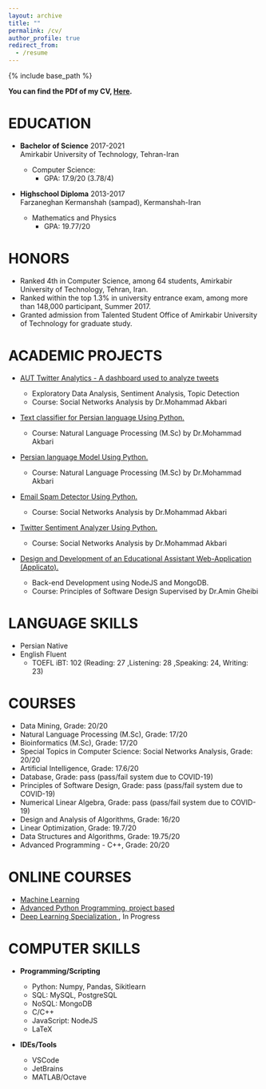 ```yaml
---
layout: archive
title: ""
permalink: /cv/
author_profile: true
redirect_from:
  - /resume
---
```


{% include base_path %}

**You can find the PDf of my CV, [Here](https://rezvankaraji.github.io/files/CV.pdf).**



EDUCATION
=========

-   **Bachelor of Science** 2017-2021\
    Amirkabir University of Technology, Tehran-Iran
    -   Computer Science:
        -   GPA: 17.9/20 (3.78/4)

-   **Highschool Diploma** 2013-2017\
    Farzaneghan Kermanshah (sampad), Kermanshah-Iran
    -   Mathematics and Physics
        -   GPA: 19.77/20
        


HONORS
======
-   Ranked 4th in Computer Science, among 64 students, Amirkabir
    University of Technology, Tehran, Iran.
-   Ranked within the top 1.3% in university entrance exam, among more
    than 148,000 participant, Summer 2017.
-   Granted admission from Talented Student Office of Amirkabir
    University of Technology for graduate study.



ACADEMIC PROJECTS
=================
-   [AUT Twitter Analytics - A dashboard used to analyze
    tweets](https://github.com/AUT-Twitter-Analytics)
    -   Exploratory Data Analysis, Sentiment Analysis, Topic Detection
    -   Course: Social Networks Analysis by Dr.Mohammad Akbari

-   [Text classifier for Persian language Using
    Python.](https://bit.ly/3smNFbz)
    -   Course: Natural Language Processing (M.Sc) by Dr.Mohammad Akbari

-   [Persian language Model Using Python.](https://bit.ly/3bF2Zuo)  
    -   Course: Natural Language Processing (M.Sc) by Dr.Mohammad Akbari

-   [Email Spam Detector Using Python.](https://bit.ly/39y6Rus) 
    -   Course: Social Networks Analysis by Dr.Mohammad Akbari

-   [Twitter Sentiment Analyzer Using Python.](https://bit.ly/38K9gmG)  
    -   Course: Social Networks Analysis by Dr.Mohammad Akbari

-   [Design and Development of an Educational Assistant Web-Application
    (Applicato).](https://gitlab.com/applicato/back-end)
    -   Back-end Development using NodeJS and MongoDB.
    -   Course: Principles of Software Design Supervised by Dr.Amin Gheibi



LANGUAGE SKILLS
===============
-   Persian Native
-   English Fluent
    -   TOEFL iBT: 102 (Reading: 27 ,Listening: 28 ,Speaking: 24, Writing: 23)



COURSES
=======
-   Data Mining, Grade: 20/20
-   Natural Language Processing (M.Sc), Grade: 17/20
-   Bioinformatics (M.Sc), Grade: 17/20
-   Special Topics in Computer Science: Social Networks Analysis, Grade: 20/20
-   Artificial Intelligence, Grade: 17.6/20
-   Database, Grade: pass (pass/fail system due to COVID-19)
-   Principles of Software Design, Grade: pass (pass/fail system due to COVID-19)
-   Numerical Linear Algebra, Grade: pass (pass/fail system due to COVID-19)
-   Design and Analysis of Algorithms, Grade: 16/20
-   Linear Optimization, Grade: 19.7/20
-   Data Structures and Algorithms, Grade: 19.75/20
-   Advanced Programming - C++, Grade: 20/20



ONLINE COURSES
==============
-   [Machine Learning](https://www.coursera.org/learn/machine-learning)
-   [Advanced Python Programming, project
    based](https://quera.ir/college/land/3078/)
-   [Deep Learning Specialization
    ](https://www.coursera.org/specializations/deep-learning?/), In Progress



COMPUTER SKILLS
===============
-   **Programming/Scripting**
    -   Python:   Numpy, Pandas, Sikitlearn
    -   SQL:  MySQL, PostgreSQL
    -   NoSQL:  MongoDB
    -   C/C++
    -   JavaScript:   NodeJS
    -   LaTeX

-   **IDEs/Tools**
    -   VSCode
    -   JetBrains
    -   MATLAB/Octave
